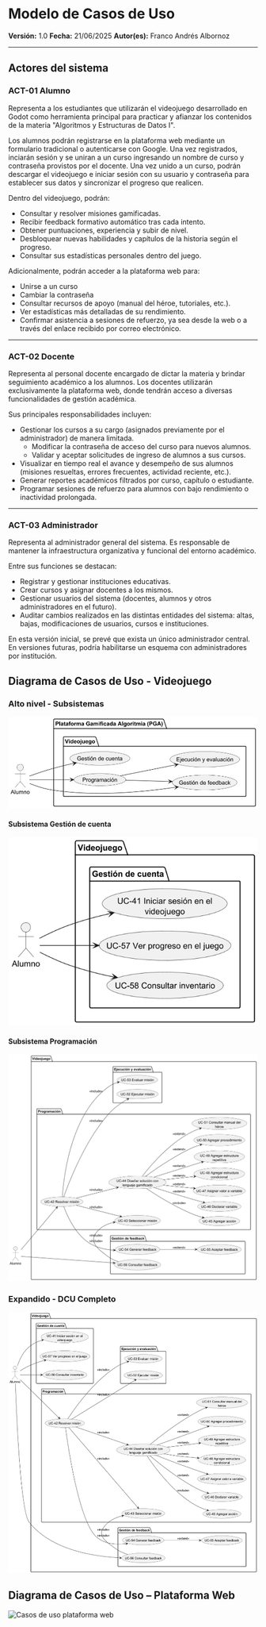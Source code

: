 # Modelo de Casos de Uso

**Versión:** 1.0
**Fecha:** 21/06/2025
**Autor(es):** Franco Andrés Albornoz

---

## Actores del sistema

### ACT-01 Alumno

Representa a los estudiantes que utilizarán el videojuego desarrollado en Godot como herramienta principal para practicar y afianzar los contenidos de la materia "Algoritmos y Estructuras de Datos I".

Los alumnos podrán registrarse en la plataforma web mediante un formulario tradicional o autenticarse con Google. Una vez registrados, inciarán sesión y se uniran a un curso ingresando un nombre de curso y contraseña provistos por el docente. Una vez unido a un curso, podrán descargar el videojuego e iniciar sesión con su usuario y contraseña para establecer sus datos y sincronizar el progreso que realicen.

Dentro del videojuego, podrán:

- Consultar y resolver misiones gamificadas.
- Recibir feedback formativo automático tras cada intento.
- Obtener puntuaciones, experiencia y subir de nivel.
- Desbloquear nuevas habilidades y capítulos de la historia según el progreso.
- Consultar sus estadísticas personales dentro del juego.

Adicionalmente, podrán acceder a la plataforma web para:

- Unirse a un curso
- Cambiar la contraseña
- Consultar recursos de apoyo (manual del héroe, tutoriales, etc.).
- Ver estadísticas más detalladas de su rendimiento.
- Confirmar asistencia a sesiones de refuerzo, ya sea desde la web o a través del enlace recibido por correo electrónico.

---

### ACT-02 Docente

Representa al personal docente encargado de dictar la materia y brindar seguimiento académico a los alumnos. Los docentes utilizarán exclusivamente la plataforma web, donde tendrán acceso a diversas funcionalidades de gestión académica.

Sus principales responsabilidades incluyen:

- Gestionar los cursos a su cargo (asignados previamente por el administrador) de manera limitada.
  - Modificar la contraseña de acceso del curso para nuevos alumnos.
  - Validar y aceptar solicitudes de ingreso de alumnos a sus cursos.
- Visualizar en tiempo real el avance y desempeño de sus alumnos (misiones resueltas, errores frecuentes, actividad reciente, etc.).
- Generar reportes académicos filtrados por curso, capítulo o estudiante.
- Programar sesiones de refuerzo para alumnos con bajo rendimiento o inactividad prolongada.

---

### ACT-03 Administrador

Representa al administrador general del sistema. Es responsable de mantener la infraestructura organizativa y funcional del entorno académico.

Entre sus funciones se destacan:

- Registrar y gestionar instituciones educativas.
- Crear cursos y asignar docentes a los mismos.
- Gestionar usuarios del sistema (docentes, alumnos y otros administradores en el futuro).
- Auditar cambios realizados en las distintas entidades del sistema: altas, bajas, modificaciones de usuarios, cursos e instituciones.

En esta versión inicial, se prevé que exista un único administrador central. En versiones futuras, podría habilitarse un esquema con administradores por institución.

<!--
## Casos de uso del sistema

### Administrador

#### Gestión de usuarios

- **UC-01** Alta usuario  
- **UC-02** Modificar usuario  
  - INCLUDE: **UC-03** Buscar usuario  
- **UC-04** Baja usuario  
  - INCLUDE: **UC-03** Buscar usuario  
- **UC-05** Iniciar sesión

#### Gestión de instituciones

- **UC-06** Alta de institución  
- **UC-07** Modificar institución  
  - INCLUDE: **UC-08** Buscar institución  
- **UC-09** Baja de institución  
  - INCLUDE: **UC-08** Buscar institución  

#### Gestión de cursos

- **UC-10** Alta de curso  
- **UC-11** Modificar curso  
  - INCLUDE: **UC-12** Buscar curso  
- **UC-13** Baja de curso  
  - INCLUDE: **UC-12** Buscar curso  
- **UC-14** Asignar docente a curso  
  - INCLUDE: **UC-15** Buscar docente  

#### Auditoría

- **UC-16** Auditoría

---

### Docentes

#### Gestionar seguimiento académico

- **UC-17** Consultar progreso de alumnos
  - EXTEND: **UC-18** Ver progreso general (historia)
  - EXTEND: **UC-19** Ver progreso por capítulo
- **UC-20** Generar reporte de progreso de alumnos

#### Gestionar sesiones de refuerzo
- **UC-21** Crear sesión de refuerzo
- **UC-22** Modificar sesión de refuerzo
  - INCLUDE: **UC-23** Buscar sesión de refuerzo
- **UC-24** Cancelar sesión de refuerzo
  - INCLUDE: **UC-23** Buscar sesión de refuerzo 
- **UC-25** Aceptar sesión de refuerzo automática

#### Gestionar cursos (docente)
- **UC-26** Definir días y horarios del curso
- **UC-27** Cambiar contraseña de acceso a curso
- **UC-28** Aprobar solicitud de ingreso al curso
- **UC-29** Habilitar capítulo
  - INCLUDE: **UC-30** Buscar capítulo

#### Gestión de cuenta
- **UC-05** Iniciar sesión
- **UC-31** Modificar datos personales

### Alumnos

#### Gestión de cuenta
- **UC-32** Registrarse en la plataforma
  - EXTEND: **UC-33** Registro normal
  - EXTEND: **UC-34** Registro con Google
- **UC-35** Iniciar sesión en la plataforma web
  - EXTEND: **UC-36** Iniciar sesión normal
  - EXTEND: **UC-37** Inicar sesión con Google
- **UC-31** Modificar datos personales
- **UC-38** Ver progreso en la web

#### Cursos
- **UC-39** Solicitar ingreso a curso
- **UC-40** Confirmar asistencia a sesión de refuerzo

#### Videojuego
- **UC-41** Iniciar sesión en el videojuego
- **UC-42** Resolver misión
  - INCLUDE: **UC-43** Seleccionar misión
  - INCLUDE: **UC-44** Diseñar solución con lenguaje gamificado
    - INCLUDE: **UC-45** Agregar acción
    - EXTEND: **UC-46** Declarar variable
    - EXTEND: **UC-47** Asignar valor a variable
    - EXTEND: **UC-48** Agregar estructura condicional
    - EXTEND: **UC-49** Agregar estructura repetitiva
    - EXTEND: **UC-50** Agregar procedimiento
    - EXTEND: **UC-51** Consultar manual del heroe
  - INCLUDE: **UC-52** Ejecutar misión
  - INCLUDE: **UC-53** Evaluar misión
  - INCLUDE: **UC-54** Generar feedback
    - EXTEND: **UC-55** Aceptar feedback
- **UC-56** Consultar feedback
  - INCLUDE: **UC-43** Seleccionar misión
- **UC-57** Ver progreso en el juego
- **UC-58** Consultar inventario
-->


## Diagrama de Casos de Uso - Videojuego
### Alto nivel - Subsistemas
![DCU de alto nivel del Videojuego](./diagramas-casos-de-uso/videojuego/DCU_VideojuegoAltoNivel.png)

#### Subsistema Gestión de cuenta
![Subsistema Gestión de cuenta](./diagramas-casos-de-uso/videojuego/SUBSISTEMA_GestionCuenta.png)

#### Subsistema Programación
![Subsistema Programación](./diagramas-casos-de-uso/videojuego/SUBSISTEMA_ProgramacionEjecucionEvaluacionFeedback.png)

### Expandido - DCU Completo
![DCU Completo del Videojuego](./diagramas-casos-de-uso/videojuego/DCU_VideojuegoExpandido.png)


## Diagrama de Casos de Uso – Plataforma Web

![Casos de uso plataforma web](.7)









